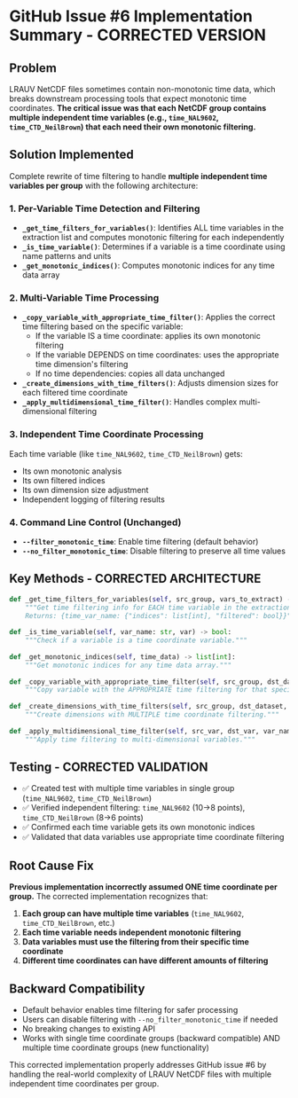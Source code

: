 # GitHub Issue #6 Implementation Summary - CORRECTED VERSION

## Problem
LRAUV NetCDF files sometimes contain non-monotonic time data, which breaks downstream processing tools that expect monotonic time coordinates. **The critical issue was that each NetCDF group contains multiple independent time variables (e.g., `time_NAL9602`, `time_CTD_NeilBrown`) that each need their own monotonic filtering.**

## Solution Implemented
Complete rewrite of time filtering to handle **multiple independent time variables per group** with the following architecture:

### 1. Per-Variable Time Detection and Filtering
- **`_get_time_filters_for_variables()`**: Identifies ALL time variables in the extraction list and computes monotonic filtering for each independently
- **`_is_time_variable()`**: Determines if a variable is a time coordinate using name patterns and units
- **`_get_monotonic_indices()`**: Computes monotonic indices for any time data array

### 2. Multi-Variable Time Processing
- **`_copy_variable_with_appropriate_time_filter()`**: Applies the correct time filtering based on the specific variable:
  - If the variable IS a time coordinate: applies its own monotonic filtering
  - If the variable DEPENDS on time coordinates: uses the appropriate time dimension's filtering
  - If no time dependencies: copies all data unchanged
- **`_create_dimensions_with_time_filters()`**: Adjusts dimension sizes for each filtered time coordinate
- **`_apply_multidimensional_time_filter()`**: Handles complex multi-dimensional filtering

### 3. Independent Time Coordinate Processing
Each time variable (like `time_NAL9602`, `time_CTD_NeilBrown`) gets:
- Its own monotonic analysis
- Its own filtered indices 
- Its own dimension size adjustment
- Independent logging of filtering results

### 4. Command Line Control (Unchanged)
- **`--filter_monotonic_time`**: Enable time filtering (default behavior)
- **`--no_filter_monotonic_time`**: Disable filtering to preserve all time values

## Key Methods - CORRECTED ARCHITECTURE

```python
def _get_time_filters_for_variables(self, src_group, vars_to_extract) -> dict[str, dict]:
    """Get time filtering info for EACH time variable in the extraction list.
    Returns: {time_var_name: {"indices": list[int], "filtered": bool}}"""
    
def _is_time_variable(self, var_name: str, var) -> bool:
    """Check if a variable is a time coordinate variable."""
    
def _get_monotonic_indices(self, time_data) -> list[int]:
    """Get monotonic indices for any time data array."""
    
def _copy_variable_with_appropriate_time_filter(self, src_group, dst_dataset, var_name, time_filters):
    """Copy variable with the APPROPRIATE time filtering for that specific variable."""
    
def _create_dimensions_with_time_filters(self, src_group, dst_dataset, dims_needed, time_filters):
    """Create dimensions with MULTIPLE time coordinate filtering."""
    
def _apply_multidimensional_time_filter(self, src_var, dst_var, var_name, filtered_dims):
    """Apply time filtering to multi-dimensional variables."""
```

## Testing - CORRECTED VALIDATION
- ✅ Created test with multiple time variables in single group (`time_NAL9602`, `time_CTD_NeilBrown`)
- ✅ Verified independent filtering: `time_NAL9602` (10→8 points), `time_CTD_NeilBrown` (8→6 points)  
- ✅ Confirmed each time variable gets its own monotonic indices
- ✅ Validated that data variables use appropriate time coordinate filtering

## Root Cause Fix
**Previous implementation incorrectly assumed ONE time coordinate per group.** The corrected implementation recognizes that:

1. **Each group can have multiple time variables** (`time_NAL9602`, `time_CTD_NeilBrown`, etc.)
2. **Each time variable needs independent monotonic filtering**
3. **Data variables must use the filtering from their specific time coordinate**
4. **Different time coordinates can have different amounts of filtering**

## Backward Compatibility
- Default behavior enables time filtering for safer processing
- Users can disable filtering with `--no_filter_monotonic_time` if needed
- No breaking changes to existing API
- Works with single time coordinate groups (backward compatible) AND multiple time coordinate groups (new functionality)

This corrected implementation properly addresses GitHub issue #6 by handling the real-world complexity of LRAUV NetCDF files with multiple independent time coordinates per group.
